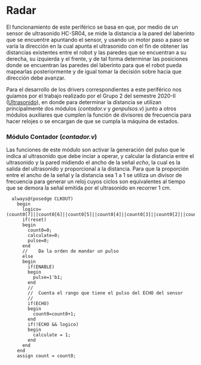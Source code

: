 # Radar
El funcionamiento de este periférico se basa en que, por medio de un sensor de ultrasonido HC-SR04, se mide la distancia a la pared del laberinto que se encuentre apuntando el sensor, y usando un motor paso a paso se varía la dirección en la cual apunta el ultrasonido con el fin de obtener las distancias existentes entre el robot y las paredes que se encuentran a su derecha, su izquierda y el frente, y de tal forma determinar las posiciones donde se encuentran las paredes del laberinto para que el robot pueda mapearlas posteriormente y de igual tomar la decisión sobre hacia que dirección debe avanzar.

Para el desarrollo de los drivers correspondientes a este periférico nos guiamos por el trabajo realizado por el Grupo 2 del semestre 2020-II ([Ultrasonido](https://github.com/unal-edigital2/w07_entrega-_final-grupo02/tree/main/Hardware/Modulos/ultrasonido)), en donde para determinar la distancia se utilizan principalmente dos módulos (*contador.v* y *genpulsos.v*) junto a otros módulos auxiliares que cumplen la función de divisores de frecuencia para hacer relojes o se encargan de que se cumpla la máquina de estados. 

### Módulo Contador (*contador.v*)
Las funciones de este módulo son activar la generación del pulso que le indica al ultrasonido que debe inciar a operar, y calcular la distancia entre el ultrasonido y la pared midiendo el ancho de la señal *echo*, la cual es la salida del ultrasonido y proporcional a la distancia. Para que la proporción entre el ancho de la señal y la distancia sea 1 a 1 se utiliza un divisor de frecuencia para generar un reloj cuyos ciclos son equivalentes al tiempo que se demora la señal emitida por el ultrasonido en recorrer 1 cm. 

      always@(posedge CLKOUT)
        begin
          logico=(count0[7]||count0[6]||count0[5]||count0[4]||count0[3]||count0[2]||count0[1]||count0[0]);
          if(reset)
          begin
            count0=0;
            calculate=0;
            pulse=0;
          end
          //	Da la orden de mandar un pulso
          else
          begin
            if(ENABLE)
            begin
              pulse=1'b1;
            end
            //
            //	Cuenta el rango que tiene el pulso del ECHO del sensor
            //
            if(ECHO)
            begin
              count0=count0+1;
            end
            if(!ECHO && logico)
            begin
              calculate = 1;
            end
          end
        end
        assign count = count0;

